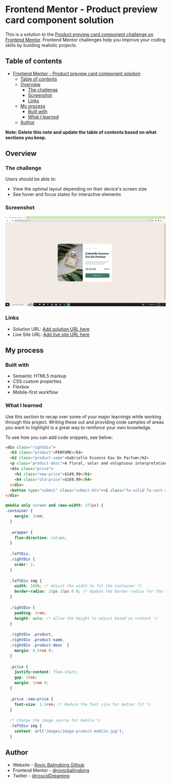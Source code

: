 # Frontend Mentor - Product preview card component solution

This is a solution to the [Product preview card component challenge on Frontend Mentor](https://www.frontendmentor.io/challenges/product-preview-card-component-GO7UmttRfa). Frontend Mentor challenges help you improve your coding skills by building realistic projects. 

## Table of contents

- [Frontend Mentor - Product preview card component solution](#frontend-mentor---product-preview-card-component-solution)
  - [Table of contents](#table-of-contents)
  - [Overview](#overview)
    - [The challenge](#the-challenge)
    - [Screenshot](#screenshot)
    - [Links](#links)
  - [My process](#my-process)
    - [Built with](#built-with)
    - [What I learned](#what-i-learned)
  - [Author](#author)

**Note: Delete this note and update the table of contents based on what sections you keep.**

## Overview

### The challenge

Users should be able to:

- View the optimal layout depending on their device's screen size
- See hover and focus states for interactive elements

### Screenshot

![Preview Card](./images/ss.PNG)

### Links

- Solution URL: [Add solution URL here](https://your-solution-url.com)
- Live Site URL: [Add live site URL here](https://your-live-site-url.com)

## My process

### Built with

- Semantic HTML5 markup
- CSS custom properties
- Flexbox
- Mobile-first workflow

### What I learned

Use this section to recap over some of your major learnings while working through this project. Writing these out and providing code samples of areas you want to highlight is a great way to reinforce your own knowledge.

To see how you can add code snippets, see below:

```html
<div class="rightDiv">
  <h3 class="product">PERFUME</h3>
  <h2 class="product-name">Gabrielle Essence Eau De Parfum</h2>
  <p class="product-desc">A floral, solar and voluptuous interpretation composed by Olivier Polge, Perfumer-Creator for the House of CHANEL.</p>
  <div class="price">
    <h1 class="new-price">$149.99</h1>
    <h4 class="old-price">$169.99</h4>
  </div>
  <button type="submit" class="submit-btn"><i class="fa-solid fa-cart-shopping"></i> Add to Cart</button>
</div>
```
```css
@media only screen and (max-width: 375px) {
.container {
    margin: 1rem;
  }

  .wrapper {
    flex-direction: column;
  }

  .leftDiv,
  .rightDiv {
    order: 2;
  }

  .leftDiv img {
    width: 100%; /* Adjust the width to fit the container */
    border-radius: 25px 25px 0 0; /* Update the border-radius for the top corners */
  }

  .rightDiv {
    padding: 1rem;
    height: auto; /* Allow the height to adjust based on content */
  }

  .rightDiv .product,
  .rightDiv .product-name,
  .rightDiv .product-desc  {
    margin: 0.5rem 0;
  }

  .price {
    justify-content: flex-start;
    gap: 1rem;
    margin: 1rem 0;
  }

  .price .new-price {
    font-size: 1.5rem; /* Reduce the font size for better fit */
  }

  /* Change the image source for mobile */
  .leftDiv img {
    content: url("images/image-product-mobile.jpg");
  }
```

## Author

- Website - [Rovic Balingbing Github](https://github.com/rovicbalingbing)
- Frontend Mentor - [@rovicbalingbing](https://www.frontendmentor.io/profile/rovicbalingbing)
- Twitter - [@roscidDreaming](https://www.twitter.com/roscidDreaming)
